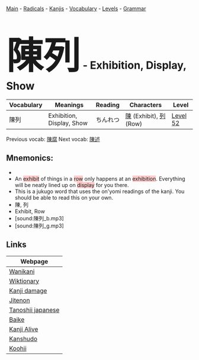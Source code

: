 <style> bigfont {font-size: 100px}</style>
[Main](../README.md) -
[Radicals](../radicals.md) -
[Kanjis](../kanjis.md) -
[Vocabulary](../vocabulary.md) -
[Levels](../levels.md) -
[Grammar](../grammar.md)
# <bigfont> 陳列</bigfont> - Exhibition, Display, Show 

| Vocabulary | Meanings | Reading | Characters | Level |
| --- | --- | --- | --- | --- |
| 陳列 | Exhibition, Display, Show | ちんれつ |  [陳](../kanjis/陳.md) (Exhibit), [列](../kanjis/列.md) (Row) | [Level 52](../levels/wk_level52.md) |

Previous vocab: [陳腐](陳腐.md) Next vocab: [陳述](陳述.md) 

## Mnemonics:

* 
* An <span style="background-color:#ffcccb"> exhibit</span> of things in a <span style="background-color:#ffcccb"> row</span> only happens at an <span style="background-color:#ffcccb"> exhibition</span>. Everything will be neatly lined up on <span style="background-color:#ffcccb"> display</span> for you there.
* This is a jukugo word that uses the on'yomi readings of the kanji. You should be able to read this on your own.
* 陳, 列
* Exhibit, Row
* [sound:陳列_b.mp3]
* [sound:陳列_g.mp3]


## Links 

| Webpage |
| --- |
| [Wanikani          ](https://www.wanikani.com/kanji/陳列) |
| [Wiktionary        ](https://en.wiktionary.org/wiki/陳列) |
| [Kanji damage      ](http://www.kanjidamage.com/kanji/search?utf8=✓&q=陳列) |
| [Jitenon           ](https://jitenon.com/kanji/陳列) |
| [Tanoshii japanese ](https://www.tanoshiijapanese.com/dictionary/kanji.cfm?k=陳列) |
| [Baike             ](https://baike.baidu.com/item/陳列) |
| [Kanji Alive       ](https://app.kanjialive.com/陳列) |
| [Kanshudo          ](https://www.kanshudo.com/searchmn?q=陳列) |
| [Koohii            ](https://kanji.koohii.com/study/kanji/陳列) |
